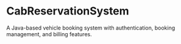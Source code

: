 # CabReservationSystem
A Java-based vehicle booking system with authentication, booking management, and billing features.

